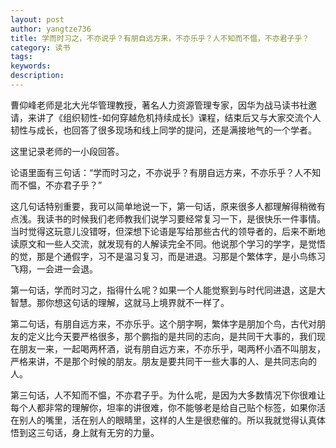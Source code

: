```yaml
---
layout: post
author: yangtze736
title: 学而时习之，不亦说乎？有朋自远方来，不亦乐乎？人不知而不愠，不亦君子乎？
category: 读书
tags: 
keywords: 
description: 
---
```


曹仰峰老师是北大光华管理教授，著名人力资源管理专家，因华为战马读书社邀请，来讲了《组织韧性-如何穿越危机持续成长》课程，结束后又与大家交流个人韧性与成长，也回答了很多现场和线上同学的提问，还是满接地气的一个学者。

这里记录老师的一小段回答。

论语里面有三句话：“学而时习之，不亦说乎？有朋自远方来，不亦乐乎？人不知而不愠，不亦君子乎？” 

这几句话特别重要，我可以简单地说一下，第一句话，原来很多人都理解得稍微有点浅。我读书的时候我们老师教我们说学习要经常复习一下，是很快乐一件事情。当时觉得这玩意儿没错呀，但深想下论语是写给那些古代的领导者的，后来不断地读原文和一些人交流，就发现有的人解读完全不同。他说那个学习的学字，是觉悟的觉，那是个通假字，习不是温习复习，而是进退。习那是个繁体字，是小鸟练习飞翔，一会进一会退。

第一句话，学而时习之，指得什么呢？如果一个人能觉察到与时代同进退，这是大智慧。那你想这句话的理解，这就马上境界就不一样了。

第二句话，有朋自远方来，不亦乐乎。这个朋字啊，繁体字是朋加个鸟，古代对朋友的定义比今天要严格很多，那个鹏指的是共同的志向，是共同干大事的，我们现在朋友一来，一起喝两杯酒，说有朋自远方来，不亦乐乎，喝两杯小酒不叫朋友，严格来讲，不是那个时候的朋友。朋友是要共同干一些大事的人、是共同志向的人。

第三句话，人不知而不愠，不亦君子乎。为什么呢，是因为大多数情况下你很难让每个人都非常的理解你，坦率的讲很难，你不能够老是给自己贴个标签，如果你活在别人的嘴里，活在别人的眼睛里，这样的人生是很悲催的。所以我就觉得认真体悟到这三句话，身上就有无穷的力量。

